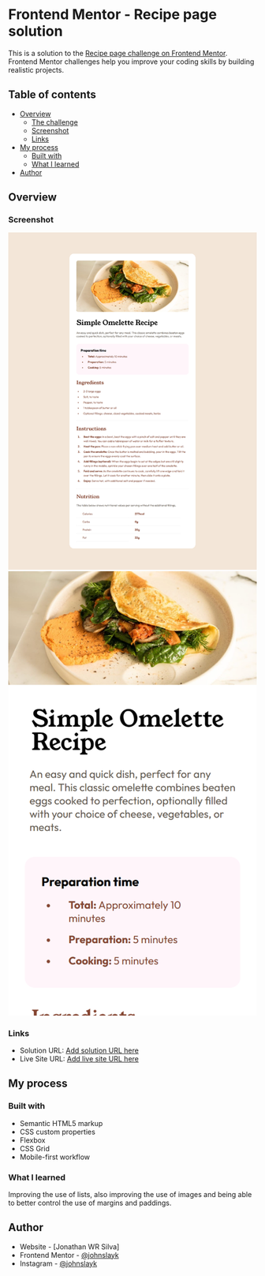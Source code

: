 # Frontend Mentor - Recipe page solution

This is a solution to the [Recipe page challenge on Frontend Mentor](https://www.frontendmentor.io/challenges/recipe-page-KiTsR8QQKm). Frontend Mentor challenges help you improve your coding skills by building realistic projects. 

## Table of contents

- [Overview](#overview)
  - [The challenge](#the-challenge)
  - [Screenshot](#screenshot)
  - [Links](#links)
- [My process](#my-process)
  - [Built with](#built-with)
  - [What I learned](#what-i-learned)
- [Author](#author)

## Overview

### Screenshot

![](./prints/1440px.png)
![](./prints/375pxcrop.png)

### Links

- Solution URL: [Add solution URL here](https://your-solution-url.com)
- Live Site URL: [Add live site URL here](https://your-live-site-url.com)

## My process

### Built with

- Semantic HTML5 markup
- CSS custom properties
- Flexbox
- CSS Grid
- Mobile-first workflow

### What I learned

Improving the use of lists, also improving the use of images and being able to better control the use of margins and paddings.

## Author

- Website - [Jonathan WR Silva]
- Frontend Mentor - [@johnslayk](https://www.frontendmentor.io/profile/johnslayk)
- Instagram - [@johnslayk](https://www.instagram.com/johnslayk)
